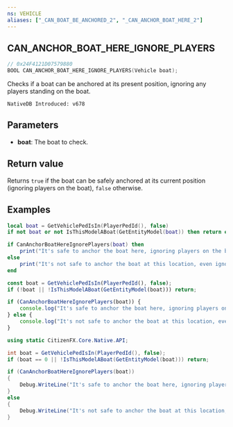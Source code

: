 ```yaml
---
ns: VEHICLE
aliases: ["_CAN_BOAT_BE_ANCHORED_2", "_CAN_ANCHOR_BOAT_HERE_2"]
---
```

## CAN_ANCHOR_BOAT_HERE_IGNORE_PLAYERS

```c
// 0x24F4121D07579880
BOOL CAN_ANCHOR_BOAT_HERE_IGNORE_PLAYERS(Vehicle boat);
```

Checks if a boat can be anchored at its present position, ignoring any players standing on the boat.

```
NativeDB Introduced: v678
```

## Parameters
* **boat**: The boat to check.

## Return value
Returns `true` if the boat can be safely anchored at its current position (ignoring players on the boat), `false` otherwise.

## Examples
```lua
local boat = GetVehiclePedIsIn(PlayerPedId(), false)
if not boat or not IsThisModelABoat(GetEntityModel(boat)) then return end

if CanAnchorBoatHereIgnorePlayers(boat) then
    print("It's safe to anchor the boat here, ignoring players on the boat")
else
    print("It's not safe to anchor the boat at this location, even ignoring players")
end
```

```js
const boat = GetVehiclePedIsIn(PlayerPedId(), false);
if (!boat || !IsThisModelABoat(GetEntityModel(boat))) return;

if (CanAnchorBoatHereIgnorePlayers(boat)) {
    console.log("It's safe to anchor the boat here, ignoring players on the boat");
} else {
    console.log("It's not safe to anchor the boat at this location, even ignoring players");
}
```

```cs
using static CitizenFX.Core.Native.API;

int boat = GetVehiclePedIsIn(PlayerPedId(), false);
if (boat == 0 || !IsThisModelABoat(GetEntityModel(boat))) return;

if (CanAnchorBoatHereIgnorePlayers(boat))
{
    Debug.WriteLine("It's safe to anchor the boat here, ignoring players on the boat");
}
else
{
    Debug.WriteLine("It's not safe to anchor the boat at this location, even ignoring players");
}
```